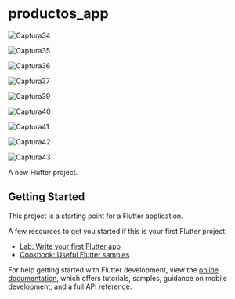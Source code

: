 # productos_app

![Captura34](https://user-images.githubusercontent.com/62777613/211676190-05cd8688-11be-4eba-9e39-3c2209b53a95.PNG)

![Captura35](https://user-images.githubusercontent.com/62777613/212190705-447c30b5-c4ed-4415-be0e-06c8338d1ce0.PNG)

![Captura36](https://user-images.githubusercontent.com/62777613/212190519-12fa1a4a-9b76-45c2-b428-a0d99e6d7e0b.PNG)

![Captura37](https://user-images.githubusercontent.com/62777613/212190610-a3237621-b4db-403e-8a62-a9d6a14c9d36.PNG)

![Captura39](https://user-images.githubusercontent.com/62777613/212494354-f1d50377-e775-47ea-842f-898ca1e107b5.PNG)

![Captura40](https://user-images.githubusercontent.com/62777613/212745195-517cfc10-bd1f-43ba-a461-961ea6670d81.PNG)

![Captura41](https://user-images.githubusercontent.com/62777613/213701239-d98793e0-bfac-43e4-8ab9-fa7a9b51dfa8.PNG)

![Captura42](https://user-images.githubusercontent.com/62777613/213701057-a2b647c3-f48c-4031-8172-85ab54c37f73.PNG)

![Captura43](https://user-images.githubusercontent.com/62777613/213873170-7919ffee-611c-435e-90d4-3125eaa0e612.PNG)

A new Flutter project.

## Getting Started

This project is a starting point for a Flutter application.

A few resources to get you started if this is your first Flutter project:

- [Lab: Write your first Flutter app](https://docs.flutter.dev/get-started/codelab)
- [Cookbook: Useful Flutter samples](https://docs.flutter.dev/cookbook)

For help getting started with Flutter development, view the
[online documentation](https://docs.flutter.dev/), which offers tutorials,
samples, guidance on mobile development, and a full API reference.
